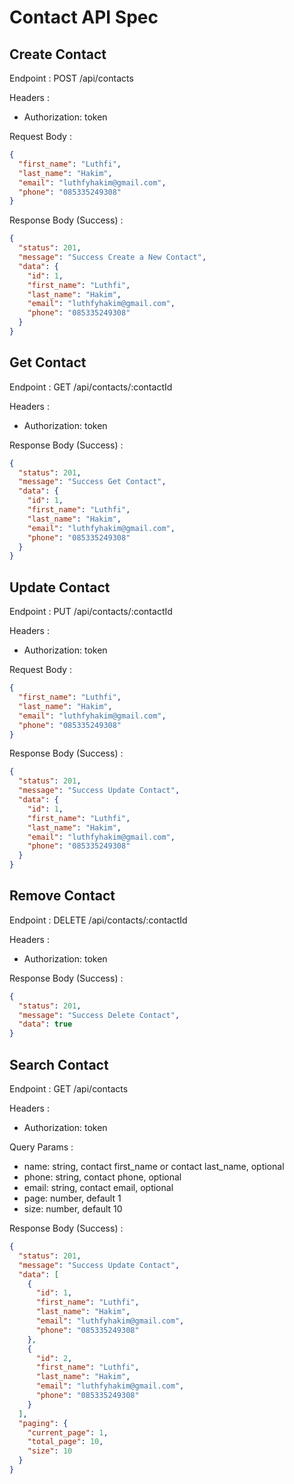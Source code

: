 # Contact API Spec

## Create Contact

Endpoint : POST /api/contacts

Headers :
- Authorization: token

Request Body :

```json
{
  "first_name": "Luthfi",
  "last_name": "Hakim",
  "email": "luthfyhakim@gmail.com",
  "phone": "085335249308"
}
```

Response Body (Success) :

```json
{
  "status": 201,
  "message": "Success Create a New Contact",
  "data": {
    "id": 1,
    "first_name": "Luthfi",
    "last_name": "Hakim",
    "email": "luthfyhakim@gmail.com",
    "phone": "085335249308"
  }
}
```

## Get Contact

Endpoint : GET /api/contacts/:contactId

Headers :
- Authorization: token

Response Body (Success) :

```json
{
  "status": 201,
  "message": "Success Get Contact",
  "data": {
    "id": 1,
    "first_name": "Luthfi",
    "last_name": "Hakim",
    "email": "luthfyhakim@gmail.com",
    "phone": "085335249308"
  }
}
```

## Update Contact

Endpoint : PUT /api/contacts/:contactId

Headers :
- Authorization: token

Request Body :

```json
{
  "first_name": "Luthfi",
  "last_name": "Hakim",
  "email": "luthfyhakim@gmail.com",
  "phone": "085335249308"
}
```

Response Body (Success) :

```json
{
  "status": 201,
  "message": "Success Update Contact",
  "data": {
    "id": 1,
    "first_name": "Luthfi",
    "last_name": "Hakim",
    "email": "luthfyhakim@gmail.com",
    "phone": "085335249308"
  }
}
```

## Remove Contact

Endpoint : DELETE /api/contacts/:contactId

Headers :
- Authorization: token

Response Body (Success) :

```json
{
  "status": 201,
  "message": "Success Delete Contact",
  "data": true
}
```

## Search Contact

Endpoint : GET /api/contacts

Headers :
- Authorization: token

Query Params :
- name: string, contact first_name or contact last_name, optional
- phone: string, contact phone, optional
- email: string, contact email, optional
- page: number, default 1
- size: number, default 10

Response Body (Success) :

```json
{
  "status": 201,
  "message": "Success Update Contact",
  "data": [
    {
      "id": 1,
      "first_name": "Luthfi",
      "last_name": "Hakim",
      "email": "luthfyhakim@gmail.com",
      "phone": "085335249308"
    },
    {
      "id": 2,
      "first_name": "Luthfi",
      "last_name": "Hakim",
      "email": "luthfyhakim@gmail.com",
      "phone": "085335249308"
    }
  ],
  "paging": {
    "current_page": 1,
    "total_page": 10,
    "size": 10
  }
}
```
